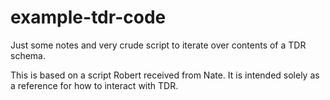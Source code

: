 # example-tdr-code
Just some notes and very crude script to iterate over contents of a TDR schema. 

This is based on a script Robert received from Nate. It is intended solely as a reference for how to interact with TDR. 

